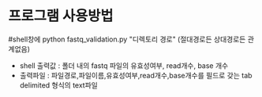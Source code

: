 프로그램 사용방법
===============
#shell창에 python fastq_validation.py "디렉토리 경로"
(절대경로든 상대경로든 관계없음)

* shell 출력값 : 폴더 내의 fastq 파일의 유효성여부, read개수, base 개수<br>
* 출력파일 : 파일경로,파일이름,유효성여부,read개수,base개수를 필드로 갖는 tab delimited 형식의 text파일
